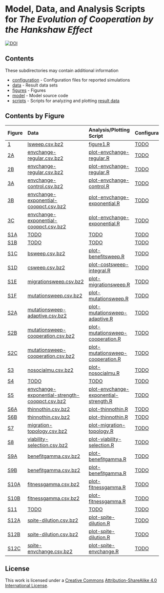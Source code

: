 # Model, Data, and Analysis Scripts for *The Evolution of Cooperation by the Hankshaw Effect*

[![DOI](https://zenodo.org/badge/doi/10.5281/zenodo.17423.svg)](http://dx.doi.org/10.5281/zenodo.17423)


## Contents

These subdirectories may contain additional information

* [configuration](configuration) - Configuration files for reported simulations
* [data](data) - Result data sets
* [figures](figures) - Figures
* [model](model) - Model source code
* [scripts](scripts) - Scripts for analyzing and plotting [result data](data)


## Contents by Figure

| Figure  | Data  | Analysis/Plotting Script  | Configuration  |
|:--------|:------|:--------------------------|:---------------|
| [1](figures/Figure1.png) | [lsweep.csv.bz2](data/lsweep.csv.bz2) | [figure1.R](scripts/figure1.R) | [TODO](configuration/TODO) |
| [2A](figures/envchange-regular-rep.png) | [envchange-regular.csv.bz2](data/envchange-regular.csv.bz2) | [plot-envchange-regular.R](scripts/plot-envchange-regular.R) | [TODO](configuration/TODO) |
| [2B](figures/envchange-regular-all.png) | [envchange-regular.csv.bz2](data/envchange-regular.csv.bz2) | [plot-envchange-regular.R](scripts/plot-envchange-regular.R) | [TODO](configuration/TODO) |
| [3A](figures/envchange-control.png) | [envchange-control.csv.bz2](data/envchange-control.csv.bz2) | [plot-envchange-control.R](scripts/plot-envchange-control.R) | [TODO](configuration/TODO) |
| [3B](figures/envchange-exponential-sample.png) | [envchange-exponential-cooppct.csv.bz2](data/envchange-exponential-cooppct.csv.bz2) | [plot-envchange-exponential.R](scripts/plot-envchange-exponential.R) | [TODO](configuration/TODO) |
| [3C](figures/envchange-exponential-all.png) | [envchange-exponential-cooppct.csv.bz2](data/envchange-exponential-cooppct.csv.bz2) | [plot-envchange-exponential.R](scripts/plot-envchange-exponential.R) | [TODO](configuration/TODO) |
| [S1A](figures/TODO) | [TODO](data/TODO) | [TODO](scripts/TODO) | [TODO](configuration/TODO) |
| [S1B](figures/TODO) | [TODO](data/TODO) | [TODO](scripts/TODO) | [TODO](configuration/TODO) |
| [S1C](figures/benefitsweep-integral.png) | [bsweep.csv.bz2](data/bsweep.csv.bz2) | [plot-benefitsweep.R](scripts/plot-benefitsweep.R) | [TODO](configuration/TODO) |
| [S1D](figures/costsweep-integral.png) | [csweep.csv.bz2](data/csweep.csv.bz2) | [plot-costsweep-integral.R](scripts/plot-costsweep-integral.R) | [TODO](configuration/TODO) |
| [S1E](figures/migrationsweep-integral.png) | [migrationsweep.csv.bz2](data/migrationsweep.csv.bz2) | [plot-migrationsweep.R](scripts/plot-migrationsweep.R) | [TODO](configuration/TODO) |
| [S1F](figures/mutationsweep-integral.png) | [mutationsweep.csv.bz2](data/mutationsweep.csv.bz2) | [plot-mutationsweep.R](scripts/plot-mutationsweep.R) | [TODO](configuration/TODO) |
| [S2A](figures/mutationsweep-adaptive.png) | [mutationsweep-adaptive.csv.bz2](data/mutationsweep-adaptive.csv.bz2) | [plot-mutationsweep-adaptive.R](scripts/plot-mutationsweep-adaptive.R) | [TODO](configuration/TODO) |
| [S2B](figures/mutationsweep-cooperation.png) | [mutationsweep-cooperation.csv.bz2](data/mutationsweep-cooperation.csv.bz2) | [plot-mutationsweep-cooperation.R](scripts/plot-mutationsweep-cooperation.R) | [TODO](configuration/TODO) |
| [S2C](figures/mutationsweep-cooperation-mumax.png) | [mutationsweep-cooperation.csv.bz2](data/mutationsweep-cooperation.csv.bz2) | [plot-mutationsweep-cooperation.R](scripts/plot-mutationsweep-cooperation.R) | [TODO](configuration/TODO) |
| [S3](figures/nosocialmu.png) | [nosocialmu.csv.bz2](data/nosocialmu.csv.bz2) | [plot-nosocialmu.R](scripts/plot-nosocialmu.R) | [TODO](configuration/TODO) |
| [S4](figures/TODO) | [TODO](data/TODO) | [TODO](scripts/TODO) | [TODO](configuration/TODO) |
| [S5](figures/envchange-exponential-strength-integral.png) | [envchange-exponential-strength-cooppct.csv.bz2](data/envchange-exponential-strength-cooppct.csv.bz2) | [plot-envchange-exponential-strength.R](scripts/plot-envchange-exponential-strength.R) | [TODO](configuration/TODO) |
| [S6A](figures/thinnothin.png) | [thinnothin.csv.bz2](data/thinnothin.csv.bz2) | [plot-thinnothin.R](scripts/plot-thinnothin.R) | [TODO](configuration/TODO) |
| [S6B](figures/thinnothin-integral.png) | [thinnothin.csv.bz2](data/thinnothin.csv.bz2) | [plot-thinnothin.R](scripts/plot-thinnothin.R) | [TODO](configuration/TODO) |
| [S7](figures/migration-topology.png) | [migration-topology.csv.bz2](data/migration-topology.csv.bz2) | [plot-migration-topology.R](scripts/plot-migration-topology.R) | [TODO](configuration/TODO) |
| [S8](figures/viability-selection.png) | [viability-selection.csv.bz2](data/viability-selection.csv.bz2) | [plot-viability-selection.R](scripts/plot-viability-selection.R) | [TODO](configuration/TODO) |
| [S9A](figures/benefitgamma-gamma.png) | [benefitgamma.csv.bz2](data/benefitgamma.csv.bz2) | [plot-benefitgamma.R](scripts/plot-benefitgamma.R) | [TODO](configuration/TODO) |
| [S9B](figures/benefitgamma-gamma.png) | [benefitgamma.csv.bz2](data/benefitgamma.csv.bz2) | [plot-benefitgamma.R](scripts/plot-benefitgamma.R) | [TODO](configuration/TODO) |
| [S10A](figures/fitnessgamma-integral.png) | [fitnessgamma.csv.bz2](data/fitnessgamma.csv.bz2) | [plot-fitnessgamma.R](scripts/plot-fitnessgamma.R) | [TODO](configuration/TODO) |
| [S10B](figures/fitnessgamma-integral.png) | [fitnessgamma.csv.bz2](data/fitnessgamma.csv.bz2) | [plot-fitnessgamma.R](scripts/plot-fitnessgamma.R) | [TODO](configuration/TODO) |
| [S11](figures/TODO) | [TODO](data/TODO) | [TODO](scripts/TODO) | [TODO](configuration/TODO) |
| [S12A](figures/spite-avg-proportion.png) | [spite-dilution.csv.bz2](data/spite-dilution.csv.bz2) | [plot-spite-dilution.R](scripts/plot-spite-dilution.R) | [TODO](configuration/TODO) |
| [S12B](figures/spite-dilution.png) | [spite-dilution.csv.bz2](data/spite-dilution.csv.bz2) | [plot-spite-dilution.R](scripts/plot-spite-dilution.R) | [TODO](configuration/TODO) |
| [S12C](figures/spite-envchange-sample.png) | [spite-envchange.csv.bz2](data/spite-envchange.csv.bz2) | [plot-spite-envchange.R](scripts/plot-spite-envchange.R) | [TODO](configuration/TODO) |



## License

This work is licensed under a [Creative Commons](http://creativecommons.org) [Attribution-ShareAlike 4.0 International License](http://creativecommons.org/licenses/by-sa/4.0/).

